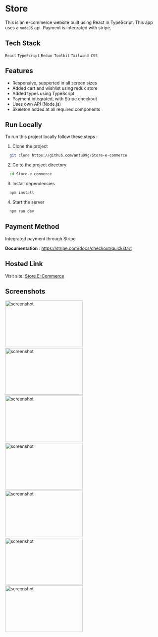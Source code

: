 # Store

This is an e-commerce website built using React in TypeScript. This app uses a `nodeJS` api. Payment is integrated with stripe.

## Tech Stack

`React` `TypeScript` `Redux Toolkit` `Tailwind CSS`

## Features

- Responsive, supperted in all screen sizes
- Added cart and wishlist using redux store
- Added types using TypeScript
- Payment integrated, with Stripe checkout
- Uses own API (Node.js)
- Skeleton added at all required components

## Run Locally

To run this project locally follow these steps :

1. Clone the project

```bash
  git clone https://github.com/antu99g/Store-e-commerce
```

2. Go to the project directory

```bash
  cd Store-e-commerce
```

3. Install dependencies

```bash
  npm install
```

4. Start the server

```bash
  npm run dev
```

## Payment Method

Integrated payment through Stripe

**Documentation** : https://stripe.com/docs/checkout/quickstart

## Hosted Link

Visit site: [Store E-Commerce](https://store-e-commerce-384f35.netlify.app)

## Screenshots

<img src="https://github.com/antu99g/Alarm-Clock/assets/114740896/bd76a811-0925-4ce3-a0c5-552985a2d174" alt="screenshot" height="150" width="250">
&ensp;
<img src="https://github.com/antu99g/Alarm-Clock/assets/114740896/ea8de342-2fc1-47b4-a9e8-6791c2aea7b5" alt="screenshot" height="150" width="250">
&ensp;
<img src="https://github.com/antu99g/Alarm-Clock/assets/114740896/a48583b4-07a1-4b67-b22b-8ccfbfd6a3eb" alt="screenshot" height="150" width="250">
&ensp;

<img src="https://github.com/antu99g/Alarm-Clock/assets/114740896/be6b21f6-c7a7-4971-a7de-4645577ac153" alt="screenshot" height="150" width="250">
&ensp;
<img src="https://github.com/antu99g/Alarm-Clock/assets/114740896/bbee7af9-6b5e-43d9-9151-308f5ad61086" alt="screenshot" height="150" width="250">
&ensp;
<img src="https://github.com/antu99g/Store-e-commerce/assets/114740896/caad536a-73ee-40a1-97b4-8487526c4816" alt="screenshot" height="150" width="250">
&ensp;

<img src="https://github.com/antu99g/Store-e-commerce/assets/114740896/fa066830-3707-48d2-9b61-22d30b8d1586" alt="screenshot" height="150" width="250">
